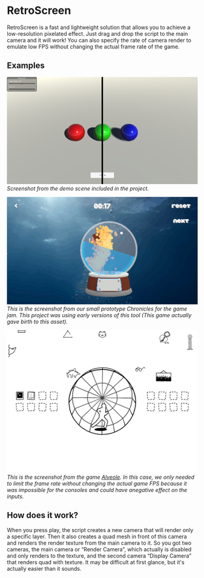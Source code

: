 # RetroScreen
RetroScreen is a fast and lightweight solution that allows you to achieve a low-resolution pixelated effect. Just drag and drop the script to the main camera and it will work! You can also specify the rate of camera render to emulate low FPS without changing the actual frame rate of the game.

## Examples
![Demo scene](https://github.com/Mufalder/unity-retroscreen/raw/main/screen1.png)
*Screenshot from the demo scene included in the project.*

![Chronicles](https://github.com/Mufalder/unity-retroscreen/raw/main/screen2.png)
*This is the screenshot from our small prototype Chronicles for the game jam. This project was using early versions of this tool (This game actually gave birth to this asset).*

![Alveole](https://github.com/Mufalder/unity-retroscreen/raw/main/screen3.png)
*This is the screenshot from the game [Alveole](https://store.steampowered.com/app/988930/Alveole/). In this case, we only needed to limit the frame rate without changing the actual game FPS because it was impossible for the consoles and could have anegative effect on the inputs.*

## How does it work?
When you press play, the script creates a new camera that will render only a specific layer. Then it also creates a quad mesh in front of this camera and renders the render texture from the main camera to it. So you got two cameras, the main camera or “Render Camera”, which actually is disabled and only renders to the texture, and the second camera “Display Camera” that renders quad with texture. It may be difficult at first glance, but it's actually easier than it sounds.
